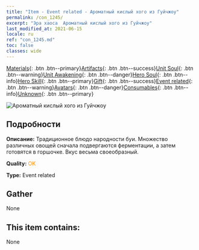 ```yaml
---
title: "Item - Event related - Ароматный кислый хого из Гуйчжоу"
permalink: /con_1245/
excerpt: "Эра хаоса  Ароматный кислый хого из Гуйчжоу"
last_modified_at: 2021-06-15
locale: ru
ref: "con_1245.md"
toc: false
classes: wide
---
```

 [Materials](/ItemsRU/){: .btn .btn--primary}[Artifacts](/ItemsRU/Artifacts/){: .btn .btn--success}[Unit Soul](/ItemsRU/UnitSoul/){: .btn .btn--warning}[Unit Awakening](/ItemsRU/UnitAwakening/){: .btn .btn--danger}[Hero Soul](/ItemsRU/HeroSoul/){: .btn .btn--info}[Hero Skill](/ItemsRU/HeroSkill/){: .btn .btn--primary}[Gift](/ItemsRU/Gift/){: .btn .btn--success}[Event related](/ItemsRU/Events/){: .btn .btn--warning}[Avatars](/ItemsRU/Avatars/){: .btn .btn--danger}[Consumables](/ItemsRU/Consumables/){: .btn .btn--info}[Unknown](/ItemsRU/Unknown/){: .btn .btn--primary}

 ![Ароматный кислый хого из Гуйчжоу](/images/t/i_81532231.png)

## Подробности
 **Описание:** Традиционное блюдо народности буи. Множество различных овощей сначала подвергаются ферментации, а затем готовятся в горшочке. Вкус весьма своеобразный.

 **Quality:** <span style="color: #FF8C00">OK</span>

 **Type:** Event related

## Gather

  None

## This item contains:

  None

